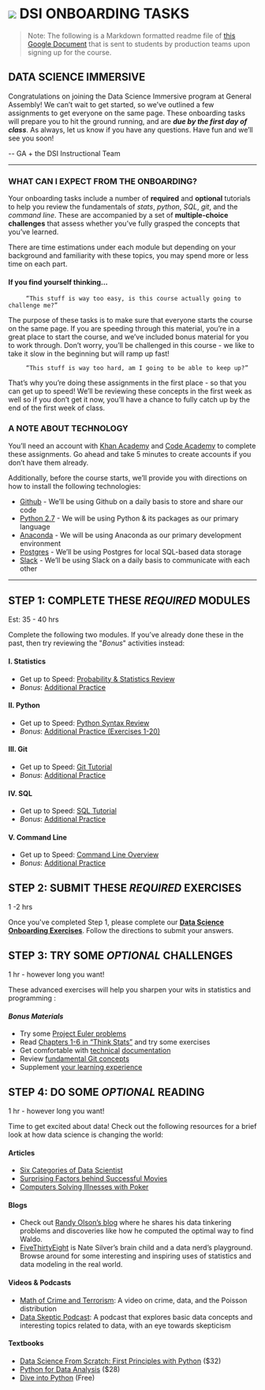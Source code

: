 # ![](https://ga-dash.s3.amazonaws.com/production/assets/logo-9f88ae6c9c3871690e33280fcf557f33.png) DSI ONBOARDING TASKS

> Note: The following is a Markdown formatted readme file of [this Google Document](https://docs.google.com/document/d/1qHHR61GbBI6jsc7SX5cXtNU3TfMnBW3aLaa6rTLmZaI/edit?usp=sharing) that is sent to students by production teams upon signing up for the course.

## DATA SCIENCE IMMERSIVE

Congratulations on joining the Data Science Immersive program at General Assembly! We can’t wait to get started, so we’ve outlined a few assignments to get everyone on the same page. These onboarding tasks will prepare you to hit the ground running, and are ***due by the first day of class***. As always, let us know if you have any questions. Have fun and we’ll see you soon! 

 -- GA + the DSI Instructional Team

---

### WHAT CAN I EXPECT FROM THE ONBOARDING?

Your onboarding tasks include a number of **required** and **optional** tutorials to help you review the fundamentals of *stats*, *python*, *SQL*, *git*, and the *command line*. These are accompanied by a set of **multiple-choice challenges** that assess whether you’ve fully grasped the concepts that you’ve learned. 

There are time estimations under each module but depending on your background and familiarity with these topics, you may spend more or less time on each part. 

#### If you find yourself thinking…

         “This stuff is way too easy, is this course actually going to challenge me?”

The purpose of these tasks is to make sure that everyone starts the course on the same page. If you are speeding through this material, you’re in a great place to start the course, and we’ve included bonus material for you to work through. Don’t worry, you’ll be challenged in this course - we like to take it slow in the beginning but will ramp up fast!

         “This stuff is way too hard, am I going to be able to keep up?”

That’s why you’re doing these assignments in the first place - so that you can get up to speed! We’ll be reviewing these concepts in the first week as well so if you don’t get it now, you’ll have a chance to fully catch up by the end of the first week of class. 

### A NOTE ABOUT TECHNOLOGY 

You’ll need an account with [Khan Academy](https://www.khanacademy.org/) and [Code Academy](https://www.codecademy.com/) to complete these assignments. Go ahead and take 5 minutes to create accounts if you don’t have them already.

Additionally, before the course starts, we’ll provide you with directions on how to install the following technologies: 

 * [Github](http://github.com) - We’ll be using Github on a daily basis to store and share our code
 * [Python 2.7](https://www.python.org/download/releases/2.7/) - We will be using Python & its packages as our primary language
 * [Anaconda](https://www.continuum.io/downloads) - We will be using Anaconda as our primary development environment
 * [Postgres](http://www.postgresql.org/download/) - We’ll be using Postgres for local SQL-based data storage
 * [Slack](http://slack.com) - We’ll be using Slack on a daily basis to communicate with each other

---

## STEP 1: COMPLETE THESE *REQUIRED* MODULES 
Est: 35 - 40 hrs

Complete the following two modules. If you’ve already done these in the past, then try reviewing the "*Bonus*" activities instead:

#### I. Statistics
 * Get up to Speed: [Probability & Statistics Review](https://www.khanacademy.org/math/probability)
 * *Bonus*: [Additional Practice](https://brilliant.org/math/combinatorics/)

#### II. Python
 * Get up to Speed: [Python Syntax Review](https://www.codecademy.com/learn/python)
 * *Bonus*: [Additional Practice (Exercises 1-20)](http://learnpythonthehardway.org/book/)


#### III. Git
 * Get up to Speed: [Git Tutorial](https://www.codecademy.com/learn/learn-git)
 * *Bonus*: [Additional Practice](https://www.codeschool.com/courses/try-git)

#### IV. SQL
 * Get up to Speed: [SQL Tutorial](https://www.codecademy.com/learn/learn-sql)
 * *Bonus*: [Additional Practice](https://www.khanacademy.org/computing/computer-programming/sql)


#### V. Command Line
 * Get up to Speed: [Command Line Overview](http://generalassembly.github.io/prework/cl/#/)
 * *Bonus*: [Additional Practice](https://www.codecademy.com/learn/learn-the-command-line)


## STEP 2: SUBMIT THESE *REQUIRED* EXERCISES 
1 -2 hrs

Once you've completed Step 1, please complete our **[Data Science Onboarding Exercises](https://mobilega.typeform.com/to/wjqP7F)**. Follow the directions to submit your answers. 


## STEP 3: TRY SOME *OPTIONAL* CHALLENGES 
1 hr - however long you want!

These advanced exercises will help you sharpen your wits in statistics and programming : 

#### *Bonus Materials*
 * Try some [Project Euler problems](https://projecteuler.net/archives)
 * Read [Chapters 1-6 in “Think Stats”](http://greenteapress.com/thinkstats2/html/index.html) and try some exercises
 * Get comfortable with [technical](http://pandas.pydata.org/pandas-docs/stable/10min.html) [documentation](https://docs.python.org/2/tutorial/index.html)
 * Review [fundamental Git concepts](https://git-scm.com/doc)
 * Supplement [your learning experience](http://amzn.com/149190142X)


## STEP 4: DO SOME *OPTIONAL* READING
1 hr - however long you want!

Time to get excited about data! Check out the following resources for a brief look at how data science is changing the world:

#### Articles
 * [Six Categories of Data Scientist](http://www.datasciencecentral.com/profiles/blogs/six-categories-of-data-scientists)
 * [Surprising Factors behind Successful Movies](https://www.technologyreview.com/s/538701/data-mining-reveals-the-surprising-factors-behind-successful-movies/)
 * [Computers Solving Illnesses with Poker](http://fivethirtyeight.com/features/computers-are-learning-how-to-treat-cancer-and-diabetes-by-playing-poker-and-atari/)

#### Blogs
 * Check out [Randy Olson’s blog](http://www.randalolson.com/2015/02/03/heres-waldo-computing-the-optimal-search-strategy-for-finding-waldo/) where he shares his data tinkering problems and discoveries like how he computed the optimal way to find Waldo.
 * [FiveThirtyEight](http://fivethirtyeight.com/) is Nate Silver’s brain child and a data nerd’s playground. Browse around for some interesting and inspiring uses of statistics and data modeling in the real world. 

#### Videos & Podcasts
 * [Math of Crime and Terrorism](http://flowingdata.com/2016/02/17/math-of-crime-and-terrorism/): A video on crime, data, and the Poisson distribution
 * [Data Skeptic Podcast](http://dataskeptic.com/): A podcast that explores basic data concepts and interesting topics related to data, with an eye towards skepticism

#### Textbooks
 * [Data Science From Scratch: First Principles with Python](http://amzn.com/149190142X) ($32)
 * [Python for Data Analysis](http://amzn.com/1449319793) ($28)
 * [Dive into Python](http://www.diveintopython.net/) (Free)

